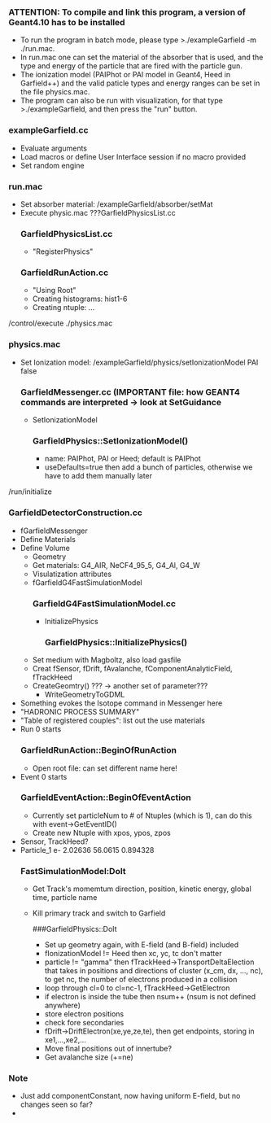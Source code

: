 ### ATTENTION: To compile and link this program, a version of Geant4.10 has to be installed

- To run the program in batch mode, please type >./exampleGarfield -m ./run.mac.
- In run.mac one can set the material of the absorber that is used, and the type and energy of the particle that are fired with the particle gun.
- The ionization model (PAIPhot or PAI model in Geant4, Heed in Garfield++) and the valid paticle types and energy ranges  can be set in the file physics.mac.
- The program can also be run with visualization, for that type >./exampleGarfield, and then press the "run" button.

### exampleGarfield.cc
- Evaluate arguments
- Load macros or define User Interface session if no macro provided
- Set random engine

### run.mac
- Set absorber material: /exampleGarfield/absorber/setMat
- Execute physic.mac
  ???GarfieldPhysicsList.cc
    ### GarfieldPhysicsList.cc
    - "RegisterPhysics"
    ### GarfieldRunAction.cc
    - "Using Root"
    - Creating histograms: hist1-6
    - Creating ntuple: ...

/control/execute ./physics.mac
  ### physics.mac
  - Set Ionization model: /exampleGarfield/physics/setIonizationModel PAI false
    ### GarfieldMessenger.cc (IMPORTANT file: how GEANT4 commands are interpreted -> look at SetGuidance
    - SetIonizationModel
      ### GarfieldPhysics::SetIonizationModel()
      - name: PAIPhot, PAI or Heed; default is PAIPhot
      - useDefaults=true then add a bunch of particles, otherwise we have to add them manually later

/run/initialize
  ### GarfieldDetectorConstruction.cc
  - fGarfieldMessenger
  - Define Materials
  - Define Volume
    - Geometry
    - Get materials: G4_AIR, NeCF4_95_5, G4_Al, G4_W
    - Visulatization attributes
    - fGarfieldG4FastSimulationModel
      ### GarfieldG4FastSimulationModel.cc
      - InitializePhysics
      	###  GarfieldPhysics::InitializePhysics()
	- Set medium with Magboltz, also load gasfile
	- Creat fSensor, fDrift, fAvalanche, fComponentAnalyticField, fTrackHeed
	- CreateGeomtry() ??? -> another set of parameter???
      - WriteGeometryToGDML
- Something evokes the Isotope command in Messenger here
- "HADRONIC PROCESS SUMMARY"
- "Table of registered couples": list out the use materials
- Run 0 starts
  ### GarfieldRunAction::BeginOfRunAction
  - Open root file: can set different name here!
- Event 0 starts
  ### GarfieldEventAction::BeginOfEventAction
  - Currently set particleNum to # of Ntuples (which is 1), can do this with event->GetEventID()
  - Create new Ntuple with xpos, ypos, zpos
- Sensor, TrackHeed?
- Particle_1 e- 2.02636 56.0615 0.894328
  ### FastSimulationModel:DoIt
  - Get Track's momemtum direction, position, kinetic energy, global time, particle name
  - Kill primary track and switch to Garfield

    ###GarfieldPhysics::DoIt
    - Set up geometry again, with E-field (and B-field) included
    - fIonizationModel != Heed then xc, yc, tc don't matter
    - particle != "gamma" then fTrackHeed->TransportDeltaElection that takes in positions and directions of cluster (x_cm, dx, ..., nc), to get nc, the number of electrons produced in a collision
    - loop through cl=0 to cl=nc-1, fTrackHeed->GetElectron
    - if electron is inside the tube then nsum++ (nsum is not defined anywhere)
    - store electron positions
    - check fore secondaries
    - fDrift->DriftElectron(xe,ye,ze,te), then get endpoints, storing in xe1,...,xe2,...
    - Move final positions out of innertube?
    - Get avalanche size (+=ne)



### Note
- Just add componentConstant, now having uniform E-field, but no changes seen so far?
-  